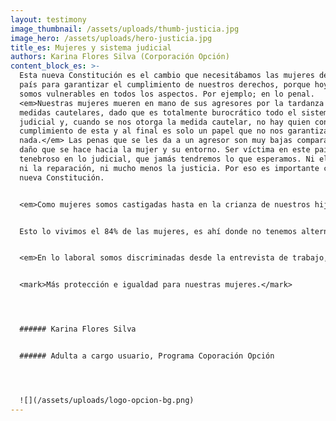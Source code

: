 ```yaml
---
layout: testimony
image_thumbnail: /assets/uploads/thumb-justicia.jpg
image_hero: /assets/uploads/hero-justicia.jpg
title_es: Mujeres y sistema judicial
authors: Karina Flores Silva (Corporación Opción)
content_block_es: >-
  Esta nueva Constitución es el cambio que necesitábamos las mujeres de nuestro
  país para garantizar el cumplimiento de nuestros derechos, porque hoy en día
  somos vulnerables en todos los aspectos. Por ejemplo; en lo penal.
  <em>Nuestras mujeres mueren en mano de sus agresores por la tardanza de
  medidas cautelares, dado que es totalmente burocrático todo el sistema
  judicial y, cuando se nos otorga la medida cautelar, no hay quien controle el
  cumplimiento de esta y al final es solo un papel que no nos garantiza
  nada.</em> Las penas que se les da a un agresor son muy bajas comparado al
  daño que se hace hacia la mujer y su entorno. Ser víctima en este país es tan
  tenebroso en lo judicial, que jamás tendremos lo que esperamos. Ni el apoyo,
  ni la reparación, ni mucho menos la justicia. Por eso es importante cambiar la
  nueva Constitución.


  <em>Como mujeres somos castigadas hasta en la crianza de nuestros hijos, porque si el  alimentante no paga, nosotras no tenemos la garantía de la alimentación.</em> Si bien es  cierto, está estipulado en los derechos del niño que nuestros hijos tienen derecho a  la salud, estudios y alimentación, pero si esto no se cumple, nada nos garantiza que  se hará. Es ahí donde comienza el calvario de las madres al sentirse completamente desamparadas, ya que obligar a cumplir al alimentante es prácticamente imposible (y lo digo desde mi propia vivencia, con una deuda de pensión de más de ocho  millones de pesos y pidiendo cumplimiento de pensión hace más de cuatro años y dejando los pies en el Tribunal semana tras semana y, aun así, no hay solución).  


  Esto lo vivimos el 84% de las mujeres, es ahí donde no tenemos alternativa y para darle lo mejor a nuestros hijos e hijas tenemos que trabajar el doble, sacrificando el  tiempo con nuestros ellos y ellas. <em>Creo que así como se persigue a un deudor del fisco, de entidades bancarias y tiendas comerciales, se deberían seguir a los deudores de pensión de alimentos.</em>


  <em>En lo laboral somos discriminadas desde la entrevista de trabajo, cuando se nos  pregunta ¿cuántos hijos tiene y de qué edades?</em> Las que tenemos más de 4 hijos y  niños pequeños estamos perdidas. Como si tener hijos nos inhabilitara en lo profesional. 


  <mark>Más protección e igualdad para nuestras mujeres.</mark>




  ###### Karina Flores Silva


  ###### Adulta a cargo usuario, Programa Coporación Opción




  ![](/assets/uploads/logo-opcion-bg.png)
---
```

